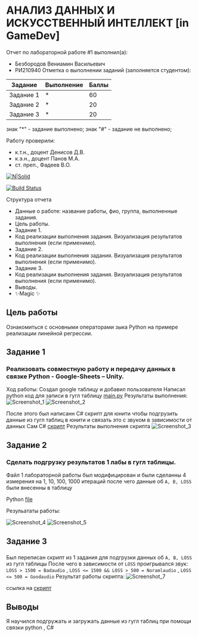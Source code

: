 # АНАЛИЗ ДАННЫХ И ИСКУССТВЕННЫЙ ИНТЕЛЛЕКТ [in GameDev]
Отчет по лабораторной работе #1 выполнил(а):
- Безбородов Вениамин Васильевич
- РИ210940
Отметка о выполнении заданий (заполняется студентом):

| Задание | Выполнение | Баллы |
| ------ | ------ | ------ |
| Задание 1 | * | 60 |
| Задание 2 | * | 20 |
| Задание 3 | * | 20 |

знак "*" - задание выполнено; знак "#" - задание не выполнено;

Работу проверили:
- к.т.н., доцент Денисов Д.В.
- к.э.н., доцент Панов М.А.
- ст. преп., Фадеев В.О.

[![N|Solid](https://cldup.com/dTxpPi9lDf.thumb.png)](https://nodesource.com/products/nsolid)

[![Build Status](https://travis-ci.org/joemccann/dillinger.svg?branch=master)](https://travis-ci.org/joemccann/dillinger)

Структура отчета

- Данные о работе: название работы, фио, группа, выполненные задания.
- Цель работы.
- Задание 1.
- Код реализации выполнения задания. Визуализация результатов выполнения (если применимо).
- Задание 2.
- Код реализации выполнения задания. Визуализация результатов выполнения (если применимо).
- Задание 3.
- Код реализации выполнения задания. Визуализация результатов выполнения (если применимо).
- Выводы.
- ✨Magic ✨

## Цель работы
Ознакомиться с основными операторами зыка Python на примере реализации линейной регрессии.

## Задание 1
### Реализовать совместную работу и передачу данных в связке Python - Google-Sheets – Unity.
Ход работы:
Создал google таблицу и добавил пользователя
Написал python код для записи в гугл таблицу [main.py](https://github.com/VenchasS/DA-in-GameDev-lab2/blob/main/main.py)
Результаты выполнения:
![Screenshot_1](https://user-images.githubusercontent.com/49115035/194918551-c545e14b-6c10-48f6-9be3-1155eb066163.png)
![Screenshot_2](https://user-images.githubusercontent.com/49115035/194918607-99d9abec-7406-4692-ba25-8580593b1f6f.png)

После этого был написанн C# скрипт для юнити чтобы подгрузить данные из гугл таблиц в юнити 
и связать это с звуком в зависимости от данных
Сам C# [скрипт](https://github.com/VenchasS/DA-in-GameDev-lab2/blob/main/NewBehaviourScript.cs)
Результаты выполнения скрипта
![Screenshot_3](https://user-images.githubusercontent.com/49115035/194919147-f8ee87e2-518b-4894-a47e-a995fab3b18e.png)

## Задание 2
### Сделать подгрузку результатов 1 лабы в гугл таблицы.
 Файл 1 лабораторной работы был модифицирован и были сделанны 4 измерения на 1, 10, 100, 1000 итераций после чего данные об `A, B, LOSS` были внесенны в таблицу
 
Python [file](https://github.com/VenchasS/DA-in-GameDev-lab2/blob/main/task2.py)

Резульататы работы:

![Screenshot_4](https://user-images.githubusercontent.com/49115035/194925157-2758eab1-ed23-47a2-b15f-f6ba3a89e4fd.png)
![Screenshot_5](https://user-images.githubusercontent.com/49115035/194925198-7abfe5fa-0706-406c-b2f1-d537e9a0e5ea.png)



## Задание 3
### 
Был переписан скрипт из 1 задания для подгрузки данных об `A, B, LOSS` из гугл таблицы
После чего в зависимости от `LOSS` проигрывался звук:
`LOSS > 1500 = Badaudio` , `LOSS <= 1500 && LOSS > 500 = Noramlaudio` , `LOSS <= 500 = Goodaudio`
Результат работы скрипта:
![Screenshot_7](https://user-images.githubusercontent.com/49115035/194932829-a433dbd6-38dc-40ed-abe3-095220b5fa20.png)

ссылка на [скрипт](https://github.com/VenchasS/DA-in-GameDev-lab2/blob/main/NewBehaviourScript2.cs)
## Выводы
Я научился подгружать и загружать данные из гугл таблиц при помощи связки python , C#


